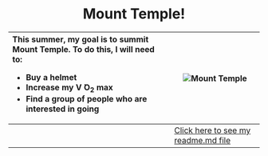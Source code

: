 <h1 align="center"> 
  Mount Temple!
 </h1>
  

  | This summer, my goal is to summit Mount Temple. To do this, I will need to: <ul><li>Buy a helmet</li><li>Increase my V <span>&#775;O</span><sub>2</sub> max</li><li>Find a group of people who are interested in going</li>     | ![Mount Temple](https://gotmountains.ca/wp-content/uploads/2016/08/dsc2947-1.jpg) |
| :---------- | ----------- |
|             | [Click here to see my readme.md file](https://github.com/abbyoldford/KNES381Class#readme)  


